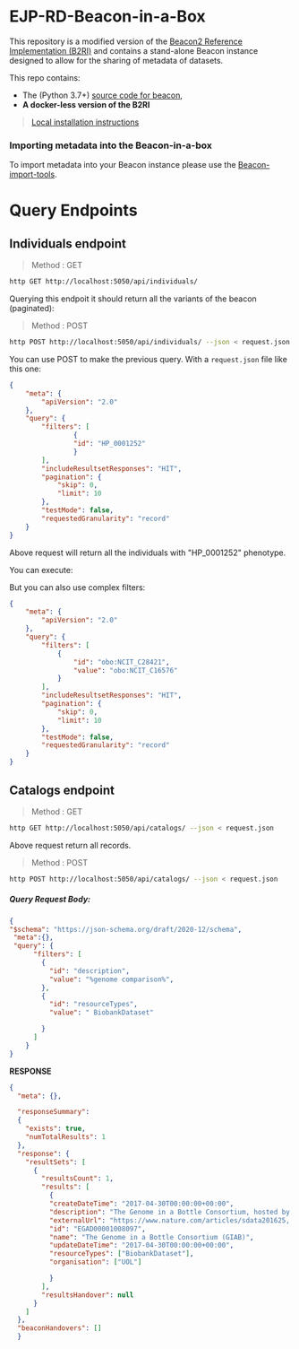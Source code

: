 # EJP-RD-Beacon-in-a-Box

This repository is a modified version of the [Beacon2 Reference Implementation (B2RI)](https://github.com/EGA-archive/beacon-2.x) and contains a stand-alone Beacon instance designed to allow for
the sharing of metadata of datasets.

This repo contains: 

* The (Python 3.7+) [source code for beacon](beacon),
* **A docker-less version of the B2RI**

> [Local installation instructions](deploy/README_Dockerless.md)

### Importing metadata into the Beacon-in-a-box

To import metadata into your Beacon instance please use the [Beacon-import-tools](https://github.com/Cafe-Variome/Beacon-Import-tools).

<h1 id="query">Query Endpoints</h2>

## Individuals endpoint
> Method : GET

```bash
http GET http://localhost:5050/api/individuals/
```
Querying this endpoit it should return all the variants of the beacon (paginated):

> Method : POST

```bash
http POST http://localhost:5050/api/individuals/ --json < request.json
```

You can use POST to make the previous query. With a `request.json` file like this one:

```json
{
    "meta": {
        "apiVersion": "2.0"
    },
    "query": {
        "filters": [
                {
                "id": "HP_0001252"
                }
        ],
        "includeResultsetResponses": "HIT",
        "pagination": {
            "skip": 0,
            "limit": 10
        },
        "testMode": false,
        "requestedGranularity": "record"
    }
}
```
Above request will return all the individuals with "HP_0001252" phenotype.

You can execute:



But you can also use complex filters:

```json
{
    "meta": {
        "apiVersion": "2.0"
    },
    "query": {
        "filters": [
            {
                "id": "obo:NCIT_C28421",
                "value": "obo:NCIT_C16576"
            }
        ],
        "includeResultsetResponses": "HIT",
        "pagination": {
            "skip": 0,
            "limit": 10
        },
        "testMode": false,
        "requestedGranularity": "record"
    }
}
```
## Catalogs endpoint
> Method : GET

```bash
http GET http://localhost:5050/api/catalogs/ --json < request.json
```
Above request return all records.
> Method : POST

```bash
http POST http://localhost:5050/api/catalogs/ --json < request.json
```

<h5 id="request_body"> Query Request Body: </h5>

```JSON
{ 
"$schema": "https://json-schema.org/draft/2020-12/schema",
 "meta":{},
 "query": {
      "filters": [
        {
          "id": "description",
          "value": "%genome comparison%",
        },
        {
          "id": "resourceTypes",
          "value": " BiobankDataset"

        }
      ]
    }
}
```

**RESPONSE**
```JSON
{
  "meta": {},

  "responseSummary": 
  {
    "exists": true,
    "numTotalResults": 1
  },
  "response": {
    "resultSets": [
      {
        "resultsCount": 1,
        "results": [
          {
          "createDateTime": "2017-04-30T00:00:00+00:00",
          "description": "The Genome in a Bottle Consortium, hosted by the National Institute of Standards and Technology (NIST) is creating reference materials and data for human genome sequencing, as well as methods for genome comparison and benchmarking. ",
          "externalUrl": "https://www.nature.com/articles/sdata201625, https://jimb.stanford.edu/giab-resources",
          "id": "EGAD00001008097",
          "name": "The Genome in a Bottle Consortium (GIAB)",
          "updateDateTime": "2017-04-30T00:00:00+00:00",
          "resourceTypes": ["BiobankDataset"],
          "organisation": ["UOL"]

          }
        ],
        "resultsHandover": null
      }
    ]
  },
  "beaconHandovers": []
  }
```


